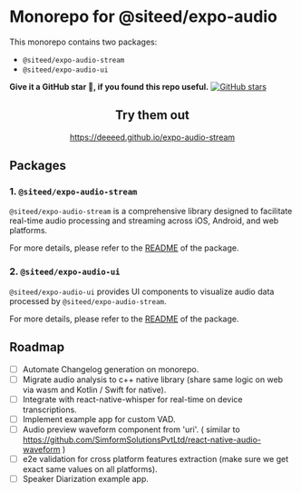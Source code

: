 # Monorepo for @siteed/expo-audio

This monorepo contains two packages:
- `@siteed/expo-audio-stream`
- `@siteed/expo-audio-ui`

**Give it a GitHub star 🌟, if you found this repo useful.**
[![GitHub stars](https://img.shields.io/github/stars/deeeed/expo-audio-stream.svg?style=social&label=Star&maxAge=2592000)](https://github.com/deeeed/expo-audio-stream)

<div align="center">
  <h2>Try them out</h2>
  <p><a href="https://deeeed.github.io/expo-audio-stream">https://deeeed.github.io/expo-audio-stream</a></p>
</div>

## Packages

### 1. `@siteed/expo-audio-stream`

`@siteed/expo-audio-stream` is a comprehensive library designed to facilitate real-time audio processing and streaming across iOS, Android, and web platforms.

For more details, please refer to the [README](packages/expo-audio-stream/README.md) of the package.

### 2. `@siteed/expo-audio-ui`

`@siteed/expo-audio-ui` provides UI components to visualize audio data processed by `@siteed/expo-audio-stream`.

For more details, please refer to the [README](packages/expo-audio-ui/README.md) of the package.


## Roadmap

- [ ] Automate Changelog generation on monorepo.
- [ ] Migrate audio analysis to c++ native library (share same logic on web via wasm and Kotlin / Swift for native). 
- [ ] Integrate with react-native-whisper for real-time on device transcriptions.
- [ ] Implement example app for custom VAD.
- [ ] Audio preview waveform component from 'uri'. ( similar to https://github.com/SimformSolutionsPvtLtd/react-native-audio-waveform  )
- [ ] e2e validation for cross platform features extraction (make sure we get exact same values on all platforms).
- [ ] Speaker Diarization example app.
